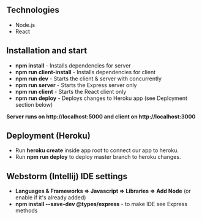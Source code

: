 ## Technologies

  - Node.js
  - React

## Installation and start
  
  - **npm install** - Installs dependencies for server 
  - **npm run client-install** - Installs dependencies for client 
  - **npm run dev** - Starts the client & server with concurrently 
  - **npm run server** - Starts the Express server only 
  - **npm run client** - Starts the React client only 
  - **npm run deploy** - Deploys changes to Heroku app (see Deployment section below) 
   
**Server runs on http://localhost:5000 and client on http://localhost:3000**

## Deployment (Heroku)

  - Run **heroku create** inside app root to connect our app to heroku.
  - Run **npm run deploy** to deploy master branch to heroku changes.

## Webstorm (Intellij) IDE settings

  - **Languages & Frameworks => Javascript => Libraries => Add Node** (or enable if it's already added)
  - **npm install --save-dev @types/express** - to make IDE see Express methods 
